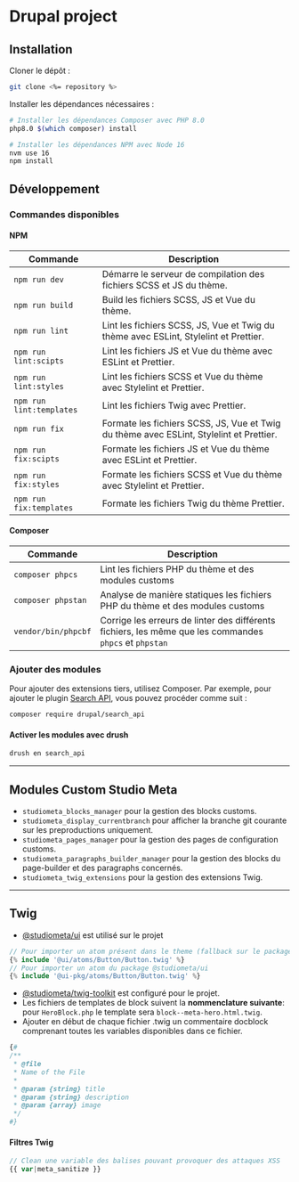 # Drupal project

## Installation

Cloner le dépôt :

```bash
git clone <%= repository %>
```

Installer les dépendances nécessaires :

```bash
# Installer les dépendances Composer avec PHP 8.0
php8.0 $(which composer) install

# Installer les dépendances NPM avec Node 16
nvm use 16
npm install
```

## Développement

### Commandes disponibles

#### NPM

| Commande | Description |
|-|-|
| `npm run dev` | Démarre le serveur de compilation des fichiers SCSS et JS du thème. |
| `npm run build` | Build les fichiers SCSS, JS et Vue du thème. |
| `npm run lint` | Lint les fichiers SCSS, JS, Vue et Twig du thème avec ESLint, Stylelint et Prettier. |
| `npm run lint:scipts` | Lint les fichiers JS et Vue du thème avec ESLint et Prettier. |
| `npm run lint:styles` | Lint les fichiers SCSS et Vue du thème avec Stylelint et Prettier. |
| `npm run lint:templates` | Lint les fichiers Twig avec Prettier. |
| `npm run fix` | Formate les fichiers SCSS, JS, Vue et Twig du thème avec ESLint, Stylelint et Prettier. |
| `npm run fix:scipts` | Formate les fichiers JS et Vue du thème avec ESLint et Prettier. |
| `npm run fix:styles` | Formate les fichiers SCSS et Vue du thème avec Stylelint et Prettier. |
| `npm run fix:templates` | Formate les fichiers Twig du thème Prettier. |


#### Composer

| Commande | Description |
|-|-|
| `composer phpcs` | Lint les fichiers PHP du thème et des modules customs |
| `composer phpstan` | Analyse de manière statiques les fichiers PHP du thème et des modules customs |
| `vendor/bin/phpcbf` | Corrige les erreurs de linter des différents fichiers, les même que les commandes `phpcs` et `phpstan` |


### Ajouter des modules

Pour ajouter des extensions tiers, utilisez Composer. Par exemple, pour ajouter le plugin [Search API](https://www.drupal.org/project/search_api), vous pouvez procéder comme suit :

```bash
composer require drupal/search_api
```

#### Activer les modules avec drush

```bash
drush en search_api
```

---
## Modules Custom Studio Meta

- `studiometa_blocks_manager` pour la gestion des blocks customs.
- `studiometa_display_currentbranch` pour afficher la branche git courante sur les preproductions uniquement.
- `studiometa_pages_manager` pour la gestion des pages de configuration customs.
- `studiometa_paragraphs_builder_manager` pour la gestion des blocks du page-builder et des paragraphs concernés.
- `studiometa_twig_extensions` pour la gestion des extensions Twig.

---
## Twig

- [@studiometa/ui](ui.studiometa.dev) est utilisé sur le projet

```php
// Pour importer un atom présent dans le theme (fallback sur le package si non existant)
{% include '@ui/atoms/Button/Button.twig' %}
// Pour importer un atom du package @studiometa/ui
{% include '@ui-pkg/atoms/Button/Button.twig' %}
```

- [@studiometa/twig-toolkit](https://github.com/studiometa/twig-toolkit) est configuré pour le projet.
- Les fichiers de templates de block suivent la **nommenclature suivante**: pour `HeroBlock.php` le template sera `block--meta-hero.html.twig`.
- Ajouter en début de chaque fichier .twig un commentaire docblock comprenant toutes les variables disponibles dans ce fichier.

```php
{#
/**
 * @file
 * Name of the File
 *
 * @param {string} title
 * @param {string} description
 * @param {array} image
 */
#}
```

#### Filtres Twig

```php
// Clean une variable des balises pouvant provoquer des attaques XSS
{{ var|meta_sanitize }}
```
